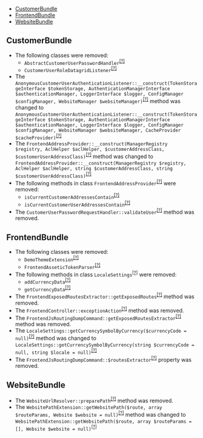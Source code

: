- [CustomerBundle](#customerbundle)
- [FrontendBundle](#frontendbundle)
- [WebsiteBundle](#websitebundle)

CustomerBundle
--------------
* The following classes were removed:
   - `AbstractCustomerUserPasswordHandler`<sup>[[?]](https://github.com/oroinc/customer-portal/tree/3.1.0-rc/src/Oro/Bundle/CustomerBundle/Form/Handler/AbstractCustomerUserPasswordHandler.php#L12 "Oro\Bundle\CustomerBundle\Form\Handler\AbstractCustomerUserPasswordHandler")</sup>
   - `CustomerUserRoleDatagridListener`<sup>[[?]](https://github.com/oroinc/customer-portal/tree/3.1.0-rc/src/Oro/Bundle/CustomerBundle/EventListener/Datagrid/CustomerUserRoleDatagridListener.php#L12 "Oro\Bundle\CustomerBundle\EventListener\Datagrid\CustomerUserRoleDatagridListener")</sup>
* The `AnonymousCustomerUserAuthenticationListener::__construct(TokenStorageInterface $tokenStorage, AuthenticationManagerInterface $authenticationManager, LoggerInterface $logger, ConfigManager $configManager, WebsiteManager $websiteManager)`<sup>[[?]](https://github.com/oroinc/customer-portal/tree/3.1.0-rc/src/Oro/Bundle/CustomerBundle/Security/Firewall/AnonymousCustomerUserAuthenticationListener.php#L59 "Oro\Bundle\CustomerBundle\Security\Firewall\AnonymousCustomerUserAuthenticationListener")</sup> method was changed to `AnonymousCustomerUserAuthenticationListener::__construct(TokenStorageInterface $tokenStorage, AuthenticationManagerInterface $authenticationManager, LoggerInterface $logger, ConfigManager $configManager, WebsiteManager $websiteManager, CacheProvider $cacheProvider)`<sup>[[?]](https://github.com/oroinc/customer-portal/tree/3.1.0/src/Oro/Bundle/CustomerBundle/Security/Firewall/AnonymousCustomerUserAuthenticationListener.php#L67 "Oro\Bundle\CustomerBundle\Security\Firewall\AnonymousCustomerUserAuthenticationListener")</sup>
* The `FrontendAddressProvider::__construct(ManagerRegistry $registry, AclHelper $aclHelper, $customerAddressClass, $customerUserAddressClass)`<sup>[[?]](https://github.com/oroinc/customer-portal/tree/3.1.0-rc/src/Oro/Bundle/CustomerBundle/Provider/FrontendAddressProvider.php#L45 "Oro\Bundle\CustomerBundle\Provider\FrontendAddressProvider")</sup> method was changed to `FrontendAddressProvider::__construct(ManagerRegistry $registry, AclHelper $aclHelper, string $customerAddressClass, string $customerUserAddressClass)`<sup>[[?]](https://github.com/oroinc/customer-portal/tree/3.1.0/src/Oro/Bundle/CustomerBundle/Provider/FrontendAddressProvider.php#L38 "Oro\Bundle\CustomerBundle\Provider\FrontendAddressProvider")</sup>
* The following methods in class `FrontendAddressProvider`<sup>[[?]](https://github.com/oroinc/customer-portal/tree/3.1.0-rc/src/Oro/Bundle/CustomerBundle/Provider/FrontendAddressProvider.php#L116 "Oro\Bundle\CustomerBundle\Provider\FrontendAddressProvider")</sup> were removed:
   - `isCurrentCustomerAddressesContain`<sup>[[?]](https://github.com/oroinc/customer-portal/tree/3.1.0-rc/src/Oro/Bundle/CustomerBundle/Provider/FrontendAddressProvider.php#L116 "Oro\Bundle\CustomerBundle\Provider\FrontendAddressProvider::isCurrentCustomerAddressesContain")</sup>
   - `isCurrentCustomerUserAddressesContain`<sup>[[?]](https://github.com/oroinc/customer-portal/tree/3.1.0-rc/src/Oro/Bundle/CustomerBundle/Provider/FrontendAddressProvider.php#L125 "Oro\Bundle\CustomerBundle\Provider\FrontendAddressProvider::isCurrentCustomerUserAddressesContain")</sup>
* The `CustomerUserPasswordRequestHandler::validateUser`<sup>[[?]](https://github.com/oroinc/customer-portal/tree/3.1.0-rc/src/Oro/Bundle/CustomerBundle/Form/Handler/CustomerUserPasswordRequestHandler.php#L53 "Oro\Bundle\CustomerBundle\Form\Handler\CustomerUserPasswordRequestHandler::validateUser")</sup> method was removed.

FrontendBundle
--------------
* The following classes were removed:
   - `DemoThemeExtension`<sup>[[?]](https://github.com/oroinc/customer-portal/tree/3.1.0-rc/src/Oro/Bundle/FrontendBundle/Twig/DemoThemeExtension.php#L9 "Oro\Bundle\FrontendBundle\Twig\DemoThemeExtension")</sup>
   - `FrontendAsseticTokenParser`<sup>[[?]](https://github.com/oroinc/customer-portal/tree/3.1.0-rc/src/Oro/Bundle/FrontendBundle/Twig/FrontendAsseticTokenParser.php#L11 "Oro\Bundle\FrontendBundle\Twig\FrontendAsseticTokenParser")</sup>
* The following methods in class `LocaleSettings`<sup>[[?]](https://github.com/oroinc/customer-portal/tree/3.1.0-rc/src/Oro/Bundle/FrontendBundle/Model/LocaleSettings.php#L95 "Oro\Bundle\FrontendBundle\Model\LocaleSettings")</sup> were removed:
   - `addCurrencyData`<sup>[[?]](https://github.com/oroinc/customer-portal/tree/3.1.0-rc/src/Oro/Bundle/FrontendBundle/Model/LocaleSettings.php#L95 "Oro\Bundle\FrontendBundle\Model\LocaleSettings::addCurrencyData")</sup>
   - `getCurrencyData`<sup>[[?]](https://github.com/oroinc/customer-portal/tree/3.1.0-rc/src/Oro/Bundle/FrontendBundle/Model/LocaleSettings.php#L103 "Oro\Bundle\FrontendBundle\Model\LocaleSettings::getCurrencyData")</sup>
* The `FrontendExposedRoutesExtractor::getExposedRoutes`<sup>[[?]](https://github.com/oroinc/customer-portal/tree/3.1.0-rc/src/Oro/Bundle/FrontendBundle/Extractor/FrontendExposedRoutesExtractor.php#L13 "Oro\Bundle\FrontendBundle\Extractor\FrontendExposedRoutesExtractor::getExposedRoutes")</sup> method was removed.
* The `FrontendController::exceptionAction`<sup>[[?]](https://github.com/oroinc/customer-portal/tree/3.1.0-rc/src/Oro/Bundle/FrontendBundle/Controller/FrontendController.php#L28 "Oro\Bundle\FrontendBundle\Controller\FrontendController::exceptionAction")</sup> method was removed.
* The `FrontendJsRoutingDumpCommand::getExposedRoutesExtractor`<sup>[[?]](https://github.com/oroinc/customer-portal/tree/3.1.0-rc/src/Oro/Bundle/FrontendBundle/Command/FrontendJsRoutingDumpCommand.php#L37 "Oro\Bundle\FrontendBundle\Command\FrontendJsRoutingDumpCommand::getExposedRoutesExtractor")</sup> method was removed.
* The `LocaleSettings::getCurrencySymbolByCurrency($currencyCode = null)`<sup>[[?]](https://github.com/oroinc/customer-portal/tree/3.1.0-rc/src/Oro/Bundle/FrontendBundle/Model/LocaleSettings.php#L198 "Oro\Bundle\FrontendBundle\Model\LocaleSettings")</sup> method was changed to `LocaleSettings::getCurrencySymbolByCurrency(string $currencyCode = null, string $locale = null)`<sup>[[?]](https://github.com/oroinc/customer-portal/tree/3.1.0/src/Oro/Bundle/FrontendBundle/Model/LocaleSettings.php#L182 "Oro\Bundle\FrontendBundle\Model\LocaleSettings")</sup>
* The `FrontendJsRoutingDumpCommand::$routesExtractor`<sup>[[?]](https://github.com/oroinc/customer-portal/tree/3.1.0-rc/src/Oro/Bundle/FrontendBundle/Command/FrontendJsRoutingDumpCommand.php#L16 "Oro\Bundle\FrontendBundle\Command\FrontendJsRoutingDumpCommand::$routesExtractor")</sup> property was removed.

WebsiteBundle
-------------
* The `WebsiteUrlResolver::preparePath`<sup>[[?]](https://github.com/oroinc/customer-portal/tree/3.1.0-rc/src/Oro/Bundle/WebsiteBundle/Resolver/WebsiteUrlResolver.php#L110 "Oro\Bundle\WebsiteBundle\Resolver\WebsiteUrlResolver::preparePath")</sup> method was removed.
* The `WebsitePathExtension::getWebsitePath($route, array $routeParams, Website $website = null)`<sup>[[?]](https://github.com/oroinc/customer-portal/tree/3.1.0-rc/src/Oro/Bundle/WebsiteBundle/Twig/WebsitePathExtension.php#L61 "Oro\Bundle\WebsiteBundle\Twig\WebsitePathExtension")</sup> method was changed to `WebsitePathExtension::getWebsitePath($route, array $routeParams = [], Website $website = null)`<sup>[[?]](https://github.com/oroinc/customer-portal/tree/3.1.0/src/Oro/Bundle/WebsiteBundle/Twig/WebsitePathExtension.php#L61 "Oro\Bundle\WebsiteBundle\Twig\WebsitePathExtension")</sup>

